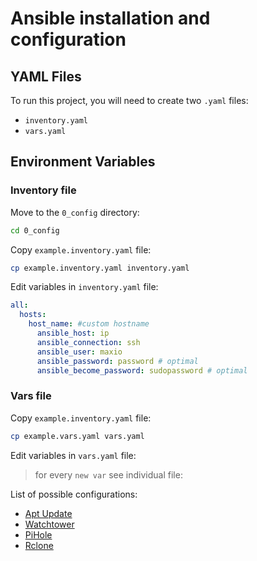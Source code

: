 # Ansible installation and configuration

## YAML Files

To run this project, you will need to create two `.yaml` files:
* `inventory.yaml`
* `vars.yaml`

## Environment Variables

### Inventory file

Move to the `0_config` directory:

```bash
cd 0_config
```

Copy `example.inventory.yaml` file:

```bash
cp example.inventory.yaml inventory.yaml
```

Edit variables in `inventory.yaml` file:

```yaml
all:
  hosts:
    host_name: #custom hostname
      ansible_host: ip
      ansible_connection: ssh
      ansible_user: maxio 
      ansible_password: password # optimal
      ansible_become_password: sudopassword # optimal
```

### Vars file

Copy `example.inventory.yaml` file:

```bash
cp example.vars.yaml vars.yaml
```

Edit variables in `vars.yaml` file:
> for every `new var` see individual file:

List of possible configurations:

- [Apt Update](apt-update/README.md)
- [Watchtower](watchtower/README.md)
- [PiHole](pihole-update/README.md)
- [Rclone](rclone/README.md)